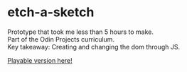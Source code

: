 # etch-a-sketch

Prototype that took me less than 5 hours to make.  
Part of the Odin Projects curriculum.  
Key takeaway: Creating and changing the dom through JS.

<a href="https://notkatsa.github.io/etch-a-sketch/">Playable version here!</a>  
